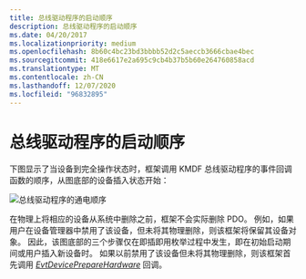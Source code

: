 ```yaml
---
title: 总线驱动程序的启动顺序
description: 总线驱动程序的启动顺序
ms.date: 04/20/2017
ms.localizationpriority: medium
ms.openlocfilehash: 8b60c4bc23bd3bbbb52d2c5aeccb3666cbae4bec
ms.sourcegitcommit: 418e6617e2a695c9cb4b37b5b60e264760858acd
ms.translationtype: MT
ms.contentlocale: zh-CN
ms.lasthandoff: 12/07/2020
ms.locfileid: "96832895"
---
```

# <a name="power-up-sequence-for-a-bus-driver"></a>总线驱动程序的启动顺序


下图显示了当设备到完全操作状态时，框架调用 KMDF 总线驱动程序的事件回调函数的顺序，从图底部的设备插入状态开始：

![总线驱动程序的通电顺序](images/pdo-powerup.png)

在物理上将相应的设备从系统中删除之前，框架不会实际删除 PDO。 例如，如果用户在设备管理器中禁用了该设备，但未将其物理删除，则该框架将保留其设备对象。 因此，该图底部的三个步骤仅在即插即用枚举过程中发生，即在初始启动期间或用户插入新设备时。 如果以前禁用了该设备但未将其物理删除，则该框架首先调用 [*EvtDevicePrepareHardware*](/windows-hardware/drivers/ddi/wdfdevice/nc-wdfdevice-evt_wdf_device_prepare_hardware) 回调。

 

